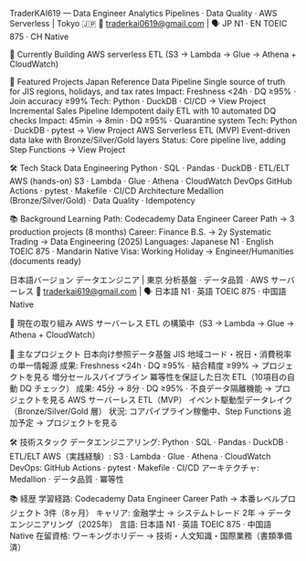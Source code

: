 TraderKAI619 — Data Engineer
Analytics Pipelines · Data Quality · AWS Serverless | Tokyo 🇯🇵
📧 traderkai0619@gmail.com | 🗣️ JP N1 · EN TOEIC 875 · CH Native

🚀 Currently
Building AWS serverless ETL (S3 → Lambda → Glue → Athena + CloudWatch)

💼 Featured Projects
Japan Reference Data Pipeline
Single source of truth for JIS regions, holidays, and tax rates
Impact: Freshness <24h · DQ ≥95% · Join accuracy ≥99%
Tech: Python · DuckDB · CI/CD
→ View Project
Incremental Sales Pipeline
Idempotent daily ETL with 10 automated DQ checks
Impact: 45min → 8min · DQ ≥95% · Quarantine system
Tech: Python · DuckDB · pytest
→ View Project
AWS Serverless ETL (MVP)
Event-driven data lake with Bronze/Silver/Gold layers
Status: Core pipeline live, adding Step Functions
→ View Project

🛠️ Tech Stack 
Data Engineering
Python · SQL · Pandas · DuckDB · ETL/ELT
AWS (hands-on)
S3 · Lambda · Glue · Athena · CloudWatch
DevOps
GitHub Actions · pytest · Makefile · CI/CD
Architecture
Medallion (Bronze/Silver/Gold) · Data Quality · Idempotency

📚 Background 
Learning Path:
Codecademy Data Engineer Career Path → 3 production projects (8 months)
Career:
Finance B.S. → 2y Systematic Trading → Data Engineering (2025)
Languages:
Japanese N1 · English TOEIC 875 · Mandarin Native
Visa:
Working Holiday → Engineer/Humanities (documents ready) 

日本語バージョン
データエンジニア | 東京
分析基盤 · データ品質 · AWS サーバーレス
📧 traderkai619@gmail.com | 🗣️ 日本語 N1 · 英語 TOEIC 875 · 中国語 Native

🚀 現在の取り組み
AWS サーバーレス ETL の構築中（S3 → Lambda → Glue → Athena + CloudWatch）

💼 主なプロジェクト
日本向け参照データ基盤
JIS 地域コード・祝日・消費税率の単一情報源
成果: Freshness <24h · DQ ≥95% · 結合精度 ≥99%
→ プロジェクトを見る
増分セールスパイプライン
冪等性を保証した日次 ETL（10項目の自動 DQ チェック）
成果: 45分 → 8分 · DQ ≥95% · 不良データ隔離機能
→ プロジェクトを見る
AWS サーバーレス ETL（MVP）
イベント駆動型データレイク（Bronze/Silver/Gold 層）
状況: コアパイプライン稼働中、Step Functions 追加予定
→ プロジェクトを見る

🛠️ 技術スタック
データエンジニアリング: Python · SQL · Pandas · DuckDB · ETL/ELT
AWS（実践経験）: S3 · Lambda · Glue · Athena · CloudWatch
DevOps: GitHub Actions · pytest · Makefile · CI/CD
アーキテクチャ: Medallion · データ品質 · 冪等性

📚 経歴
学習経路: Codecademy Data Engineer Career Path → 本番レベルプロジェクト 3件（8ヶ月）
キャリア: 金融学士 → システムトレード 2年 → データエンジニアリング（2025年）
言語: 日本語 N1 · 英語 TOEIC 875 · 中国語 Native
在留資格: ワーキングホリデー → 技術・人文知識・国際業務（書類準備済）
